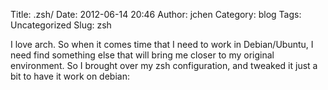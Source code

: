 Title: .zsh/
Date: 2012-06-14 20:46
Author: jchen
Category: blog
Tags: Uncategorized
Slug: zsh

I love arch. So when it comes time that I need to work in Debian/Ubuntu,
I need find something else that will bring me closer to my original
environment. So I brought over my zsh configuration, and tweaked it just
a bit to have it work on debian:
